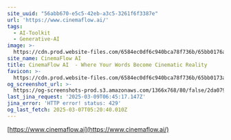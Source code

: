 ```yaml
---
site_uuid: "56abb670-e5c5-42eb-a3c5-3261f6f3387e"
url: 'https://www.cinemaflow.ai/'
tags:
  - AI-Toolkit
  - Generative-AI
image: >-
  https://cdn.prod.website-files.com/6584ec0df6c940bca78f736b/65bb0176a1cb0df0b9803e7a_256.png
site_name: CinemaFlow AI
title: CinemaFlow AI  - Where Your Words Become Cinematic Reality
favicon: >-
  https://cdn.prod.website-files.com/6584ec0df6c940bca78f736b/65bb0173af340ad59d97ea5c_32.png
og_screenshot_url: >-
  https://og-screenshots-prod.s3.amazonaws.com/1366x768/80/false/2da079b52cf6815aae4f29f059152c28d47b2c7949c74ae72a3f76fd51eb29f6.jpeg
last_jina_request: '2025-03-09T06:45:17.147Z'
jina_error: 'HTTP error! status: 429'
og_last_fetch: 2025-03-07T05:20:40.010Z
---
```


[https://www.cinemaflow.ai](https://www.cinemaflow.ai/)
